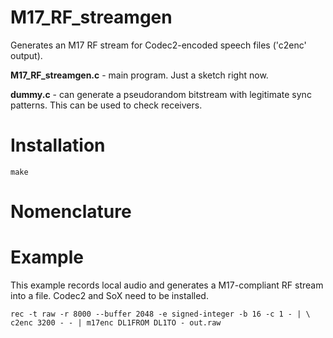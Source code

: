 # M17_RF_streamgen
Generates an M17 RF stream for Codec2-encoded speech files ('c2enc' output).

**M17_RF_streamgen.c** - main program. Just a sketch right now.

**dummy.c** - can generate a pseudorandom bitstream with legitimate sync patterns. This can be used to check receivers.

# Installation

```
make
```

# Nomenclature

# Example
This example records local audio and generates a M17-compliant RF stream into
a file. Codec2 and SoX need to be installed.

```
rec -t raw -r 8000 --buffer 2048 -e signed-integer -b 16 -c 1 - | \
c2enc 3200 - - | m17enc DL1FROM DL1TO - out.raw
```
